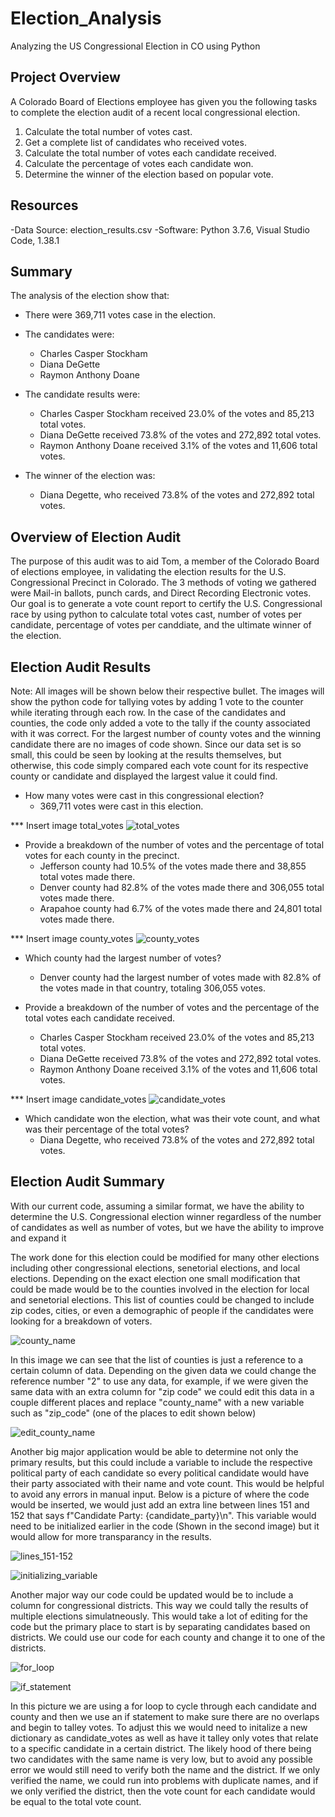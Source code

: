 # Election_Analysis
Analyzing the US Congressional Election in CO using Python

## Project Overview
A Colorado Board of Elections employee has given you the following tasks to complete the election audit of a recent local congressional election.

1. Calculate the total number of votes cast.
2. Get a complete list of candidates who received votes.
3. Calculate the total number of votes each candidate received.
4. Calculate the percentage of votes each candidate won.
5. Determine the winner of the election based on popular vote.

## Resources
-Data Source: election_results.csv
-Software: Python 3.7.6, Visual Studio Code, 1.38.1

## Summary
The analysis of the election show that:

- There were 369,711 votes case in the election.

- The candidates were:
   - Charles Casper Stockham
   - Diana DeGette
   - Raymon Anthony Doane

 - The candidate results were:
   - Charles Casper Stockham received 23.0% of the votes and 85,213 total votes.
   - Diana DeGette received 73.8% of the votes and 272,892 total votes.
   - Raymon Anthony Doane received 3.1% of the votes and 11,606 total votes.

- The winner of the election was:
  - Diana Degette, who received 73.8% of the votes and 272,892 total votes.

## Overview of Election Audit
The purpose of this audit was to aid Tom, a member of the Colorado Board of elections employee, in validating the election results for the U.S. Congressional Precinct in Colorado. The 3 methods of voting we gathered were Mail-in ballots, punch cards, and Direct Recording Electronic votes. Our goal is to generate a vote count report to certify the U.S. Congressional race by using python to calculate total votes cast, number of votes per candidate, percentage of votes per canddiate, and the ultimate winner of the election.
   
## Election Audit Results
Note: All images will be shown below their respective bullet. The images will show the python code for tallying votes by adding 1 vote to the counter while iterating through each row. In the case of the candidates and counties, the code only added a vote to the tally if the county associated with it was correct. For the largest number of county votes and the winning candidate there are no images of code shown. Since our data set is so small, this could be seen by looking at the results themselves, but otherwise, this code simply compared each vote count for its respective county or candidate and displayed the largest value it could find.

- How many votes were cast in this congressional election?
   - 369,711 votes were cast in this election.
   
*** Insert image total_votes
![total_votes](https://github.com/tateml0000/Election_Analysis/blob/main/total_votes.png)

- Provide a breakdown of the number of votes and the percentage of total votes for each county in the precinct.
   - Jefferson county had 10.5% of the votes made there and 38,855 total votes made there.
   - Denver county had 82.8% of the votes made there and 306,055 total votes made there.
   - Arapahoe county had 6.7% of the votes made there and 24,801 total votes made there.

*** Insert image county_votes
![county_votes](https://github.com/tateml0000/Election_Analysis/blob/main/county_votes.png)

- Which county had the largest number of votes?
   - Denver county had the largest number of votes made with 82.8% of the votes made in that country, totaling 306,055 votes.

- Provide a breakdown of the number of votes and the percentage of the total votes each candidate received.
   - Charles Casper Stockham received 23.0% of the votes and 85,213 total votes.
   - Diana DeGette received 73.8% of the votes and 272,892 total votes.
   - Raymon Anthony Doane received 3.1% of the votes and 11,606 total votes.

*** Insert image candidate_votes
![candidate_votes](https://github.com/tateml0000/Election_Analysis/blob/main/county_name.png)

- Which candidate won the election, what was their vote count, and what was their percentage of the total votes?
   - Diana Degette, who received 73.8% of the votes and 272,892 total votes.

## Election Audit Summary
With our current code, assuming a similar format, we have the ability to determine the U.S. Congressional election winner regardless of the number of candidates as well as number of votes, but we have the ability to improve and expand it

The work done for this election could be modified for many other elections including other congressional elections, senetorial elections, and local elections. Depending on the exact election one small modification that could be made would be to the counties involved in the election for local and senetorial elections. This list of counties could be changed to include zip codes, cities, or even a demographic of people if the candidates were looking for a breakdown of voters. 
   
![county_name](https://github.com/tateml0000/Election_Analysis/blob/main/county_name.png)
   
In this image we can see that the list of counties is just a reference to a certain column of data. Depending on the given data we could change the reference number "2" to use any data, for example, if we were given the same data with an extra column for "zip code" we could edit this data in a couple different places and replace "county_name" with a new variable such as "zip_code" (one of the places to edit shown below)
   
![edit_county_name](https://github.com/tateml0000/Election_Analysis/blob/main/edit_county_name.png)
   
Another big major application would be able to determine not only the primary results, but this could include a variable to include the respective political party of each candidate so every political candidate would have their party associated with their name and vote count. This would be helpful to avoid any errors in manual input. Below is a picture of where the code would be inserted, we would just add an extra line between lines 151 and 152 that says f"Candidate Party: {candidate_party}\n". This variable would need to be initialized earlier in the code (Shown in the second image) but it would allow for more transparancy in the results.

![lines_151-152](https://github.com/tateml0000/Election_Analysis/blob/main/line_151-152.png)

![initializing_variable](https://github.com/tateml0000/Election_Analysis/blob/main/initializing_variable.png)

Another major way our code could be updated would be to include a column for congressional districts. This way we could tally the results of multiple elections simulatneously. This would take a lot of editing for the code but the primary place to start is by separating candidates based on districts. We could use our code for each county and change it to one of the districts. 

![for_loop](https://github.com/tateml0000/Election_Analysis/blob/main/for_loop.png)

![if_statement](https://github.com/tateml0000/Election_Analysis/blob/main/if_statement.png)

In this picture we are using a for loop to cycle through each candidate and county and then we use an if statement to make sure there are no overlaps and begin to talley votes. To adjust this we would need to initalize a new dictionary as candidate_votes as well as have it talley only votes that relate to a specific candidate in a certain district. The likely hood of there being two candidates with the same name is very low, but to avoid any possible error we would still need to verify both the name and the district. If we only verified the name, we could run into problems with duplicate names, and if we only verified the district, then the vote count for each candidate would be equal to the total vote count.
